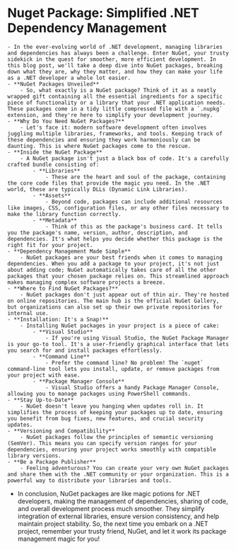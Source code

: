 # Nuget Package: Simplified .NET Dependency Management
	- In the ever-evolving world of .NET development, managing libraries and dependencies has always been a challenge. Enter NuGet, your trusty sidekick in the quest for smoother, more efficient development. In this blog post, we'll take a deep dive into NuGet packages, breaking down what they are, why they matter, and how they can make your life as a .NET developer a whole lot easier.
	- **NuGet Packages Unveiled**
		- So, what exactly is a NuGet package? Think of it as a neatly wrapped gift containing all the essential ingredients for a specific piece of functionality or a library that your .NET application needs. These packages come in a tidy little compressed file with a `.nupkg` extension, and they're here to simplify your development journey.
	- **Why Do You Need NuGet Packages?**
		- Let's face it: modern software development often involves juggling multiple libraries, frameworks, and tools. Keeping track of these dependencies and ensuring they work harmoniously can be daunting. This is where NuGet packages come to the rescue.
	- **Inside the NuGet Package**
		- A NuGet package isn't just a black box of code. It's a carefully crafted bundle consisting of:
			- **Libraries**
				- These are the heart and soul of the package, containing the core code files that provide the magic you need. In the .NET world, these are typically DLLs (Dynamic Link Libraries).
			- **Assets**
				- Beyond code, packages can include additional resources like images, CSS, configuration files, or any other files necessary to make the library function correctly.
			- **Metadata**
				- Think of this as the package's business card. It tells you the package's name, version, author, description, and dependencies. It's what helps you decide whether this package is the right fit for your project.
	- **Dependency Management Made Simple**
		- NuGet packages are your best friends when it comes to managing dependencies. When you add a package to your project, it's not just about adding code; NuGet automatically takes care of all the other packages that your chosen package relies on. This streamlined approach makes managing complex software projects a breeze.
	- **Where to Find NuGet Packages?**
		- NuGet packages don't just appear out of thin air. They're hosted on online repositories. The main hub is the official NuGet Gallery, but organizations can also set up their own private repositories for internal use.
	- **Installation: It's a Snap!**
		- Installing NuGet packages in your project is a piece of cake:
			- **Visual Studio**
				- If you're using Visual Studio, the NuGet Package Manager is your go-to tool. It's a user-friendly graphical interface that lets you search for and install packages effortlessly.
			- **Command Line**
				- Prefer the command line? No problem! The `nuget` command-line tool lets you install, update, or remove packages from your project with ease.
			- **Package Manager Console**
				- Visual Studio offers a handy Package Manager Console, allowing you to manage packages using PowerShell commands.
	- **Stay Up-to-Date**
		- NuGet doesn't leave you hanging when updates roll in. It simplifies the process of keeping your packages up to date, ensuring you benefit from bug fixes, new features, and crucial security updates.
	- **Versioning and Compatibility**
		- NuGet packages follow the principles of semantic versioning (SemVer). This means you can specify version ranges for your dependencies, ensuring your project works smoothly with compatible library versions.
	- **Be a Package Publisher**
		- Feeling adventurous? You can create your very own NuGet packages and share them with the .NET community or your organization. This is a powerful way to distribute your libraries and tools.
- In conclusion, NuGet packages are like magic potions for .NET developers, making the management of dependencies, sharing of code, and overall development process much smoother. They simplify integration of external libraries, ensure version consistency, and help maintain project stability. So, the next time you embark on a .NET project, remember your trusty friend, NuGet, and let it work its package management magic for you!